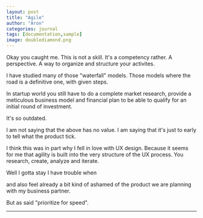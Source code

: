 ```yaml
---
layout: post
title: "Agile"
author: "Aron"
categories: journal
tags: [documentation,sample]
image: doublediamond.png
---
```


Okay you caught me. This is not a skill. It's a competency rather. A perspective. A way to organize and structure your activites.

I have studied many of those "waterfall" models. Those models where the road is a definitive one, with given steps. 

In startup world you still have to do a complete market research, provide a meticulous business model and financial plan to be able to qualify for an initial round of investment.

It's so outdated.

I am not saying that the above has no value. I am saying that it's just to early to tell what the product tick.

I think this was in part why I fell in love with UX design. Because it seems for me that agility is built into the very structure of the UX process. You research, create, analyze and iterate. 

Well I gotta stay I have trouble when 

and also feel already a bit kind of ashamed of the product we are planning with my business partner. 

But as said "prioritize for speed". 

---


